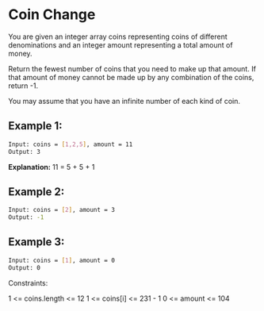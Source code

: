 # Coin Change

You are given an integer array coins representing coins of different denominations and an integer amount representing a total amount of money.

Return the fewest number of coins that you need to make up that amount. If that amount of money cannot be made up by any combination of the coins, return -1.

You may assume that you have an infinite number of each kind of coin.

## Example 1:

```bash
Input: coins = [1,2,5], amount = 11
Output: 3
```

**Explanation:** 11 = 5 + 5 + 1

## Example 2:

```bash
Input: coins = [2], amount = 3
Output: -1
```

## Example 3:

```bash
Input: coins = [1], amount = 0
Output: 0
```

Constraints:

1 <= coins.length <= 12
1 <= coins[i] <= 231 - 1
0 <= amount <= 104